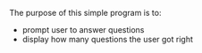 The purpose of this simple program is to:
- prompt user to answer questions
- display how many questions the user got right
